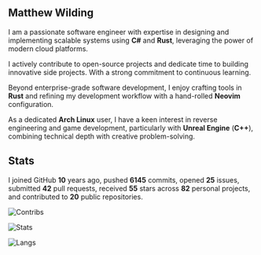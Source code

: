 ## Matthew Wilding

I am a passionate software engineer with expertise in designing and implementing scalable systems using **C#** and **Rust**, leveraging the power of modern cloud platforms.

I actively contribute to open-source projects and dedicate time to building innovative side projects. With a strong commitment to continuous learning.

Beyond enterprise-grade software development, I enjoy crafting tools in **Rust** and refining my development workflow with a hand-rolled **Neovim** configuration.

As a dedicated **Arch Linux** user, I have a keen interest in reverse engineering and game development, particularly with **Unreal Engine** (**C++**), combining technical depth with creative problem-solving.

## Stats

I joined GitHub **10** years ago, pushed **6145** commits, opened **25** issues, submitted **42** pull requests, received **55** stars across **82** personal projects, and contributed to **20** public repositories.

![Contribs](https://github-contributor-stats.vercel.app/api?username=mbwilding&theme=tokyonight&hide_border=true)

![Stats](https://github-readme-stats.vercel.app/api?username=mbwilding&show_icons=true&theme=tokyonight&hide_border=true)

![Langs](https://github-readme-stats.vercel.app/api/top-langs/?username=mbwilding&layout=donut&theme=tokyonight&hide_border=true)
